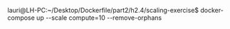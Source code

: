 lauri@LH-PC:~/Desktop/Dockerfile/part2/h2.4/scaling-exercise$ docker-compose up --scale compute=10 --remove-orphans

